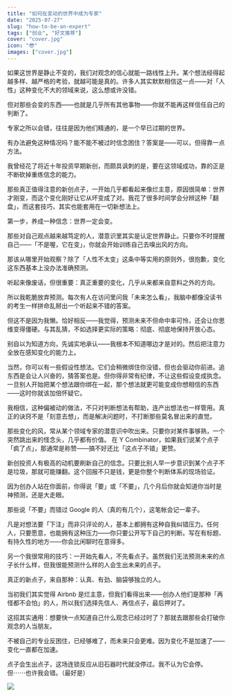 ```yaml
---
title: "如何在变动的世界中成为专家"
date: "2025-07-27"
slug: "how-to-be-an-expert"
tags: ["创业", "好文推荐"]
cover: "cover.jpg"
icon: "😎"
images: ["cover.jpg"]
---
```

如果这世界是静止不变的，我们对观念的信心就能一路线性上升。某个想法经得起越多样、越严格的考验，就越可能是真的。许多人其实默默相信这一点——对「人性」这种变化不大的领域来说，这么想或许没错。



但对那些会变的东西——也就是几乎所有其他事物——你就不能再这样信任自己的判断了。



专家之所以会错，往往是因为他们精通的，是一个早已过期的世界。



有办法避免这种情况吗？能不能不被过时信念困住？答案是——可以，但得靠一点方法。



我曾经花了将近十年投资早期新创，而颇具讽刺的是，要在这领域成功，靠的正是不断砍掉重练信念的能力。



那些真正值得注意的新创点子，一开始几乎都看起来像烂主意，原因很简单：世界才刚变，而这个变化刚好让它从坏变成了对。我花了很多时间学会分辨这种「翻盘」，而这套技巧，其实也能套用在一切新想法上。



第一步，养成一种信念：世界一定会变。



那些对自己观点越来越笃定的人，潜意识里其实是认定世界静止。只要你不时提醒自己——「不是喔，它在变」，你就会开始训练自己去嗅出风的方向。



那该从哪里开始观察？除了「人性不太变」这条中等实用的原则外，很抱歉，变化这东西基本上没办法准确预测。



听起来像废话，但很重要：真正重要的变化，几乎从来都来自意料之外的方向。



所以我乾脆放弃预测。每次有人在访问里问我「未来怎么看」，我脑中都像没读书的考生一样拼命乱掰出一个听起来不错的答案。



但这不是因为我懒。恰好相反——我觉得，预测未来不但命中率可怜，还会让你思维变得僵硬。与其乱猜，不如选择更实际的策略：彻底、彻底地保持开放心态。



别自以为知道方向，先诚实地承认——我根本不知道哪边才是对的。然后把注意力全放在感知变化的能力上。



当然，你可以有一些假设性想法。它们会稍微绑住你没错，但也会驱动你前进。追东西是会让人兴奋的，猜答案也是。但你得非常有纪律，不让这些假设变成执念。
一旦别人开始把某个想法跟你绑在一起，那个想法就更可能变成你想相信的东西——这时你就该加倍怀疑它。



我相信，这种偏被动的做法，不只对判断想法有帮助，连产出想法也一样管用。真正的诀窍不是「刻意去想」，而是解决问题时，不打断那些莫名冒出来的直觉。



那些变化的风，常从某个领域专家的潜意识中吹出来。只要你对某件事够熟，一个突然跳出来的怪念头，几乎都有价值。
在 Y Combinator，如果我们说某个点子「疯了点」，那通常是称赞——搞不好还比「这点子不错」更赞。



新创投资人有极高的动机要刷新自己的信念。只要比别人早一步意识到某个点子不是垃圾，那就可能赚翻。这个回报不只是钱，更是你整个判断体系的现场验证。



因为创办人站在你面前，你得说「要」或「不要」，几个月后你就会知道你当时是神预测，还是大走眼。



那些说「不要」而错过 Google 的人（真的有几个），这笔帐会记一辈子。



凡是对想法要「下注」而非只评论的人，基本上都拥有这种自我纠错压力。任何人，只要愿意，也能拥有这种压力——你只要公开写下自己的判断。写在有标题、有持久性的地方——你会比闲聊时在意得多。



另一个我很常用的技巧：一开始先看人，不先看点子。虽然我们无法预测未来的点子长什么样，但我很能预测什么样的人会生出未来的点子。



真正的新点子，来自那种：认真、有劲、脑袋够独立的人。



当初我们其实觉得 Airbnb 是烂主意，但我们看得出来——创办人他们是那种「再怪都不会怕」的人，所以我们选择先信人、再信点子，最后押对了。



这招其实通用：想要快一点知道自己什么观念已经过时了？那就去跟那些会打破你观念的人当朋友。



不被自己的专业反困住，已经够难了，而未来只会更难。因为变化不是加速了——变化一直都在加速。



点子会生出点子，这场连锁反应从旧石器时代就没停过。我不认为它会停。
但⋯⋯也许我会错。（最好是）




![](https://prod-files-secure.s3.us-west-2.amazonaws.com/112d0858-5090-4d34-a606-b75eb8d65fd2/46476355-9cf3-4e99-9b7a-3531bc426380/1000202064.png?X-Amz-Algorithm=AWS4-HMAC-SHA256&X-Amz-Content-Sha256=UNSIGNED-PAYLOAD&X-Amz-Credential=ASIAZI2LB466VFT7QH5U%2F20250809%2Fus-west-2%2Fs3%2Faws4_request&X-Amz-Date=20250809T103803Z&X-Amz-Expires=3600&X-Amz-Security-Token=IQoJb3JpZ2luX2VjEH0aCXVzLXdlc3QtMiJHMEUCICPgiQGrnPizsKNdvgMQL1J3X%2FIGMMA10xwV9CwDdXI7AiEAtScK7CCtYqWtJjwAazPHcVfhPIBMxEWEhoMHVsf%2BkLIqiAQItv%2F%2F%2F%2F%2F%2F%2F%2F%2F%2FARAAGgw2Mzc0MjMxODM4MDUiDFiV7H%2F2oKA8zVqElCrcA3zoFU5WTMkgRjcA3dCBAE3HKnxeoWLGMSq8XT5dx2HRanf0DfHvjL9l5r4a2wqbRqMEAJuYwxi7uux4cp1mo74%2BqTMmwBhdtbH5f4O%2Fi2xXYsaU37vupw8yaOrHNGLYfut3shI8kpUYsQP%2BcxT1RSSxA8LgMSCDDQITQwdh7oQwvRydrde3PpQgNPmqqTQldqGEFCburIF6bNVG462x8adouXsjYfEaOnDrcQpfCTNqueE6VxbtdpMuFr8t9xD1MhCuSGgPjianqpA0AJ8LjcZG5xEtUNmYvmH62ROvyQcV9TWco928jUbqJDXQwQtBewhwFkI9hh67MAh6%2FrfKYnYi7ABrlgfnBU6C9n9noly0xGnC4pCsIyTiRe9q8e%2BZgjZkFy5mbXfdVzKOAfIcSEflkBcHo5bC1e2gxGlCC2yvE785ORix6PzRMekj2EYnGWkulwjiXCigLRWgT0iKOkWQBukgpkFbTI2Zk561kXRbU0u02oUpth4W3A%2BBk7zRMMS8e%2FyQzuXHMPLJpfGi1cc1KzkVqyjyeXmNB4UaBFkXkdgZYF4fPXOFLZBOhSoh6WfV76E7xldjM%2Bstn6Ns%2FqvwopxKz6%2FPdyiFRWkX1r%2B8vB0X%2Bk6oT3FrGKSCML2q28QGOqUBQO3fhKaJwsuJPvfJOl8i%2BGhRFNYwXbNH8Dth512GQdyqNqqUQtKvI4bLgGVV3b3XZU1CfOCPtdDCZ1CCEKvRPIYeYE7IjxfbhHP88dmlei0Cd4J46zZ9Flt2q4RpVcqHO8rFUAEGMtbohQJo1R7jewZhkguu7VvNJ3OsDrsmjugRcHrydy%2FzqQKwCjw2n2dQhOKdNPsRo70%2BT8ibrSZzqb1U44oA&X-Amz-Signature=fe32243d2390cd9e9a3e24a1e9cd4a1ef353854e77808e778d9f55120002be15&X-Amz-SignedHeaders=host&x-amz-checksum-mode=ENABLED&x-id=GetObject)

